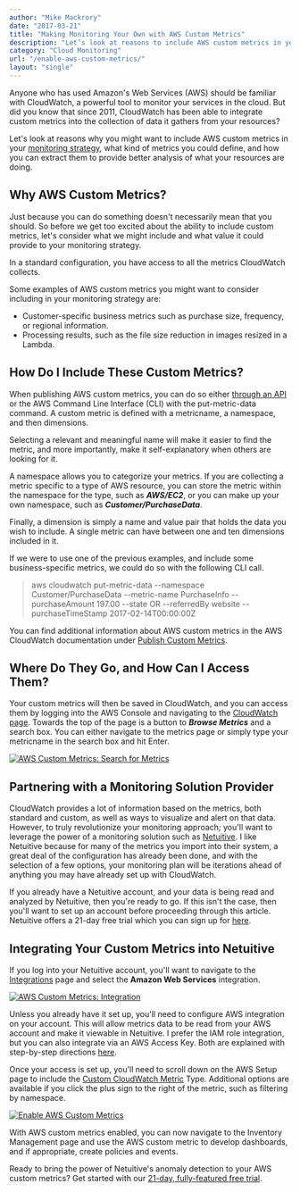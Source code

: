 ```yaml
---
author: "Mike Mackrory"
date: "2017-03-21"
title: "Making Monitoring Your Own with AWS Custom Metrics"
description: "Let’s look at reasons to include AWS custom metrics in your monitoring strategy, which metrics you can define, and how to extract them for better analysis."
category: "Cloud Monitoring"
url: "/enable-aws-custom-metrics/"
layout: "single"
---
```

Anyone who has used Amazon's Web Services (AWS) should be familiar with CloudWatch, a powerful tool to monitor your services in the cloud. But did you know that since 2011, CloudWatch has been able to integrate custom metrics into the collection of data it gathers from your resources?

Let's look at reasons why you might want to include AWS custom metrics in your [monitoring strategy](/evaluate-monitoring-strategy), what kind of metrics you could define, and how you can extract them to provide better analysis of what your resources are doing.

Why AWS Custom Metrics?
-----------------------

Just because you can do something doesn't necessarily mean that you should. So before we get too excited about the ability to include custom metrics, let's consider what we might include and what value it could provide to your monitoring strategy.

In a standard configuration, you have access to all the metrics CloudWatch collects.

Some examples of AWS custom metrics you might want to consider including in your monitoring strategy are:

-   Customer-specific business metrics such as purchase size, frequency, or regional information.
-   Processing results, such as the file size reduction in images resized in a Lambda.

How Do I Include These Custom Metrics?
--------------------------------------

When publishing AWS custom metrics, you can do so either [through an API](/inside-netuitive-api) or the AWS Command Line Interface (CLI) with the put-metric-data command. A custom metric is defined with a metricname, a namespace, and then dimensions.

Selecting a relevant and meaningful name will make it easier to find the metric, and more importantly, make it self-explanatory when others are looking for it.

A namespace allows you to categorize your metrics. If you are collecting a metric specific to a type of AWS resource, you can store the metric within the namespace for the type, such as ***AWS/EC2***, or you can make up your own namespace, such as ***Customer/PurchaseData***.

Finally, a dimension is simply a name and value pair that holds the data you wish to include. A single metric can have between one and ten dimensions included in it.

If we were to use one of the previous examples, and include some business-specific metrics, we could do so with the following CLI call.

> aws cloudwatch put-metric-data --namespace Customer/PurchaseData --metric-name PurchaseInfo --purchaseAmount 197.00 --state OR --referredBy website --purchaseTimeStamp 2017-02-14T00:00:00Z

You can find additional information about AWS custom metrics in the AWS CloudWatch documentation under [Publish Custom Metrics](https://docs.aws.amazon.com/AmazonCloudWatch/latest/monitoring/publishingMetrics.html).

Where Do They Go, and How Can I Access Them?
--------------------------------------------

Your custom metrics will then be saved in CloudWatch, and you can access them by logging into the AWS Console and navigating to the [CloudWatch page](https://us-west-2.console.aws.amazon.com/cloudwatch). Towards the top of the page is a button to ***Browse Metrics*** and a search box. You can either navigate to the metrics page or simply type your metricname in the search box and hit Enter.

[![AWS Custom Metrics: Search for Metrics](/wp-content/uploads/2017/07/Search-For-Custom-Metrics.png)](/wp-content/uploads/2017/07/Search-For-Custom-Metrics.png)

Partnering with a Monitoring Solution Provider
----------------------------------------------

CloudWatch provides a lot of information based on the metrics, both standard and custom, as well as ways to visualize and alert on that data. However, to truly revolutionize your monitoring approach; you'll want to leverage the power of a monitoring solution such as [Netuitive](/product). I like Netuitive because for many of the metrics you import into their system, a great deal of the configuration has already been done, and with the selection of a few options, your monitoring plan will be iterations ahead of anything you may have already set up with CloudWatch.

If you already have a Netuitive account, and your data is being read and analyzed by Netuitive, then you're ready to go. If this isn't the case, then you'll want to set up an account before proceeding through this article. Netuitive offers a 21-day free trial which you can sign up for [here](/signup).

Integrating Your Custom Metrics into Netuitive
----------------------------------------------

If you log into your Netuitive account, you'll want to navigate to the [Integrations](/integrations) page and select the **Amazon Web Services** integration.

[![AWS Custom Metrics: Integration](/wp-content/uploads/2017/07/AWS-Integration.png)](/wp-content/uploads/2017/07/AWS-Integration.png)

Unless you already have it set up, you'll need to configure AWS integration on your account. This will allow metrics data to be read from your AWS account and make it viewable in Netuitive. I prefer the IAM role integration, but you can also integrate via an AWS Access Key. Both are explained with step-by-step directions [here](https://help.app.netuitive.com/Content/Integrations/aws.htm).

Once your access is set up, you'll need to scroll down on the AWS Setup page to include the [Custom CloudWatch Metric](/introducing-aws-cloudwatch-custom-metrics-integration) Type. Additional options are available if you click the plus sign to the right of the metric, such as filtering by namespace.

[![Enable AWS Custom Metrics](/wp-content/uploads/2017/07/AWS-Custom-Metrics.png)](/wp-content/uploads/2017/07/AWS-Custom-Metrics.png)

With AWS custom metrics enabled, you can now navigate to the Inventory Management page and use the AWS custom metric to develop dashboards, and if appropriate, create policies and events.

Ready to bring the power of Netuitive's anomaly detection to your AWS custom metrics? Get started with our [21-day, fully-featured free trial](/signup).
